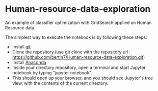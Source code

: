 # Human-resource-data-exploration
An example of classifier optimization with GridSearch applied on Human Resource data

The simplest way to execute the notebook is by following these steps:
 - Install [git](https://git-scm.com/)
 - Clone the repository (use git clone with the repository url : https://github.com/bertin7/Human-resource-data-exploration.git)
 - Install [Anaconda](https://www.anaconda.com/download/)
 - Inside your directory repository, open a terminal and start Jupyter notebook by typing "jupyter notebook".
 - This should open up your browser, and you should see Jupyter's tree view, with the contents of the current directory.
